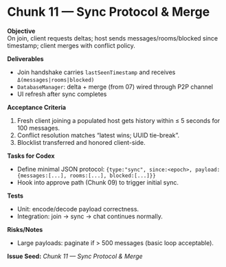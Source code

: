 # Chunk 11 — Sync Protocol & Merge

**Objective**  
On join, client requests deltas; host sends messages/rooms/blocked since timestamp; client merges with conflict policy.

**Deliverables**
- Join handshake carries `lastSeenTimestamp` and receives `Δ(messages|rooms|blocked)`
- `DatabaseManager`: delta + merge (from 07) wired through P2P channel
- UI refresh after sync completes

**Acceptance Criteria**
1. Fresh client joining a populated host gets history within ≤ 5 seconds for 100 messages.
2. Conflict resolution matches “latest wins; UUID tie-break”.
3. Blocklist transferred and honored client-side.

**Tasks for Codex**
- Define minimal JSON protocol: `{type:"sync", since:<epoch>, payload:{messages:[...], rooms:[...], blocked:[...]}}`
- Hook into approve path (Chunk 09) to trigger initial sync.

**Tests**
- Unit: encode/decode payload correctness.
- Integration: join → sync → chat continues normally.

**Risks/Notes**
- Large payloads: paginate if > 500 messages (basic loop acceptable).

**Issue Seed:** _Chunk 11 — Sync Protocol & Merge_
